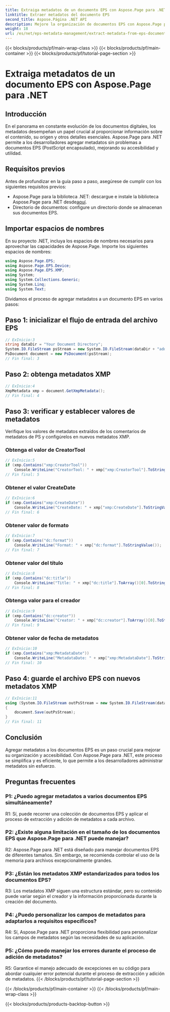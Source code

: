 ```yaml
---
title: Extraiga metadatos de un documento EPS con Aspose.Page para .NET
linktitle: Extraer metadatos del documento EPS
second_title: Aspose.Página .NET API
description: Mejore la organización de documentos EPS con Aspose.Page para .NET. Agregue metadatos sin esfuerzo para mejorar la accesibilidad y la recuperación de información.
weight: 18
url: /es/net/eps-metadata-management/extract-metadata-from-eps-document/
---
```


{{< blocks/products/pf/main-wrap-class >}}
{{< blocks/products/pf/main-container >}}
{{< blocks/products/pf/tutorial-page-section >}}

# Extraiga metadatos de un documento EPS con Aspose.Page para .NET

## Introducción

En el panorama en constante evolución de los documentos digitales, los metadatos desempeñan un papel crucial al proporcionar información sobre el contenido, su origen y otros detalles esenciales. Aspose.Page para .NET permite a los desarrolladores agregar metadatos sin problemas a documentos EPS (PostScript encapsulado), mejorando su accesibilidad y utilidad.

## Requisitos previos

Antes de profundizar en la guía paso a paso, asegúrese de cumplir con los siguientes requisitos previos:

-  Aspose.Page para la biblioteca .NET: descargue e instale la biblioteca Aspose.Page para .NET desde[aquí](https://releases.aspose.com/page/net/).
- Directorio de documentos: configure un directorio donde se almacenan sus documentos EPS.

## Importar espacios de nombres

En su proyecto .NET, incluya los espacios de nombres necesarios para aprovechar las capacidades de Aspose.Page. Importe los siguientes espacios de nombres:

```csharp
using Aspose.Page.EPS;
using Aspose.Page.EPS.Device;
using Aspose.Page.EPS.XMP;
using System;
using System.Collections.Generic;
using System.Linq;
using System.Text;
```

Dividamos el proceso de agregar metadatos a un documento EPS en varios pasos:

## Paso 1: inicializar el flujo de entrada del archivo EPS

```csharp
// ExInicio:3
string dataDir = "Your Document Directory";
System.IO.FileStream psStream = new System.IO.FileStream(dataDir + "add_input.eps", System.IO.FileMode.Open, System.IO.FileAccess.Read);
PsDocument document = new PsDocument(psStream);
// Fin final: 3
```

## Paso 2: obtenga metadatos XMP

```csharp
// ExInicio:4
XmpMetadata xmp = document.GetXmpMetadata();
// Fin final: 4
```

## Paso 3: verificar y establecer valores de metadatos

Verifique los valores de metadatos extraídos de los comentarios de metadatos de PS y configúrelos en nuevos metadatos XMP.

### Obtenga el valor de CreatorTool

```csharp
// ExInicio:5
if (xmp.Contains("xmp:CreatorTool"))
    Console.WriteLine("CreatorTool: " + xmp["xmp:CreatorTool"].ToStringValue());
// Fin final: 5
```

### Obtener el valor CreateDate

```csharp
// ExInicio:6
if (xmp.Contains("xmp:CreateDate"))
    Console.WriteLine("CreateDate: " + xmp["xmp:CreateDate"].ToStringValue());
// Fin final: 6
```

### Obtener valor de formato

```csharp
// ExInicio:7
if (xmp.Contains("dc:format"))
    Console.WriteLine("Format: " + xmp["dc:format"].ToStringValue());
// Fin final: 7
```

### Obtener valor del título

```csharp
// ExInicio:8
if (xmp.Contains("dc:title"))
    Console.WriteLine("Title: " + xmp["dc:title"].ToArray()[0].ToStringValue());
// Fin final: 8
```

### Obtenga valor para el creador

```csharp
// ExInicio:9
if (xmp.Contains("dc:creator"))
    Console.WriteLine("Creator: " + xmp["dc:creator"].ToArray()[0].ToStringValue());
// Fin final: 9
```

### Obtener valor de fecha de metadatos

```csharp
// ExInicio:10
if (xmp.Contains("xmp:MetadataDate"))
    Console.WriteLine("MetadataDate: " + xmp["xmp:MetadataDate"].ToStringValue());
// Fin final: 10
```

## Paso 4: guarde el archivo EPS con nuevos metadatos XMP

```csharp
// ExInicio:11
using (System.IO.FileStream outPsStream = new System.IO.FileStream(dataDir + "add_output.eps", System.IO.FileMode.Create, System.IO.FileAccess.Write))
{
    document.Save(outPsStream);
}
// Fin final: 11
```

## Conclusión

Agregar metadatos a los documentos EPS es un paso crucial para mejorar su organización y accesibilidad. Con Aspose.Page para .NET, este proceso se simplifica y es eficiente, lo que permite a los desarrolladores administrar metadatos sin esfuerzo.

## Preguntas frecuentes

### P1: ¿Puedo agregar metadatos a varios documentos EPS simultáneamente?

R1: Sí, puede recorrer una colección de documentos EPS y aplicar el proceso de extracción y adición de metadatos a cada archivo.

### P2: ¿Existe alguna limitación en el tamaño de los documentos EPS que Aspose.Page para .NET puede manejar?

R2: Aspose.Page para .NET está diseñado para manejar documentos EPS de diferentes tamaños. Sin embargo, se recomienda controlar el uso de la memoria para archivos excepcionalmente grandes.

### P3: ¿Están los metadatos XMP estandarizados para todos los documentos EPS?

R3: Los metadatos XMP siguen una estructura estándar, pero su contenido puede variar según el creador y la información proporcionada durante la creación del documento.

### P4: ¿Puedo personalizar los campos de metadatos para adaptarlos a requisitos específicos?

R4: Sí, Aspose.Page para .NET proporciona flexibilidad para personalizar los campos de metadatos según las necesidades de su aplicación.

### P5: ¿Cómo puedo manejar los errores durante el proceso de adición de metadatos?

R5: Garantice el manejo adecuado de excepciones en su código para abordar cualquier error potencial durante el proceso de extracción y adición de metadatos.
{{< /blocks/products/pf/tutorial-page-section >}}

{{< /blocks/products/pf/main-container >}}
{{< /blocks/products/pf/main-wrap-class >}}

{{< blocks/products/products-backtop-button >}}

